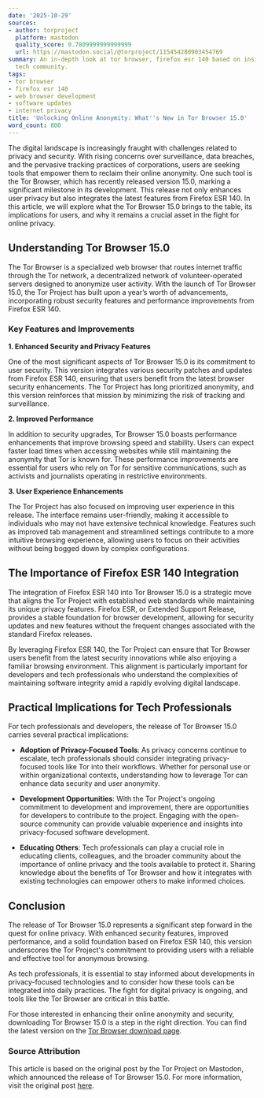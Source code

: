 ```yaml
---
date: '2025-10-29'
sources:
- author: torproject
  platform: mastodon
  quality_score: 0.7809999999999999
  url: https://mastodon.social/@torproject/115454280903454769
summary: An in-depth look at tor browser, firefox esr 140 based on insights from the
  tech community.
tags:
- tor browser
- firefox esr 140
- web browser development
- software updates
- internet privacy
title: 'Unlocking Online Anonymity: What''s New in Tor Browser 15.0'
word_count: 800
---
```


The digital landscape is increasingly fraught with challenges related to privacy and security. With rising concerns over surveillance, data breaches, and the pervasive tracking practices of corporations, users are seeking tools that empower them to reclaim their online anonymity. One such tool is the Tor Browser, which has recently released version 15.0, marking a significant milestone in its development. This release not only enhances user privacy but also integrates the latest features from Firefox ESR 140. In this article, we will explore what the Tor Browser 15.0 brings to the table, its implications for users, and why it remains a crucial asset in the fight for online privacy.

## Understanding Tor Browser 15.0

The Tor Browser is a specialized web browser that routes internet traffic through the Tor network, a decentralized network of volunteer-operated servers designed to anonymize user activity. With the launch of Tor Browser 15.0, the Tor Project has built upon a year’s worth of advancements, incorporating robust security features and performance improvements from Firefox ESR 140.

### Key Features and Improvements

**1. Enhanced Security and Privacy Features**

One of the most significant aspects of Tor Browser 15.0 is its commitment to user security. This version integrates various security patches and updates from Firefox ESR 140, ensuring that users benefit from the latest browser security enhancements. The Tor Project has long prioritized anonymity, and this version reinforces that mission by minimizing the risk of tracking and surveillance.

**2. Improved Performance**

In addition to security upgrades, Tor Browser 15.0 boasts performance enhancements that improve browsing speed and stability. Users can expect faster load times when accessing websites while still maintaining the anonymity that Tor is known for. These performance improvements are essential for users who rely on Tor for sensitive communications, such as activists and journalists operating in restrictive environments.

**3. User Experience Enhancements**

The Tor Project has also focused on improving user experience in this release. The interface remains user-friendly, making it accessible to individuals who may not have extensive technical knowledge. Features such as improved tab management and streamlined settings contribute to a more intuitive browsing experience, allowing users to focus on their activities without being bogged down by complex configurations.

## The Importance of Firefox ESR 140 Integration

The integration of Firefox ESR 140 into Tor Browser 15.0 is a strategic move that aligns the Tor Project with established web standards while maintaining its unique privacy features. Firefox ESR, or Extended Support Release, provides a stable foundation for browser development, allowing for security updates and new features without the frequent changes associated with the standard Firefox releases.

By leveraging Firefox ESR 140, the Tor Project can ensure that Tor Browser users benefit from the latest security innovations while also enjoying a familiar browsing environment. This alignment is particularly important for developers and tech professionals who understand the complexities of maintaining software integrity amid a rapidly evolving digital landscape.

## Practical Implications for Tech Professionals

For tech professionals and developers, the release of Tor Browser 15.0 carries several practical implications:

- **Adoption of Privacy-Focused Tools**: As privacy concerns continue to escalate, tech professionals should consider integrating privacy-focused tools like Tor into their workflows. Whether for personal use or within organizational contexts, understanding how to leverage Tor can enhance data security and user anonymity.

- **Development Opportunities**: With the Tor Project's ongoing commitment to development and improvement, there are opportunities for developers to contribute to the project. Engaging with the open-source community can provide valuable experience and insights into privacy-focused software development.

- **Educating Others**: Tech professionals can play a crucial role in educating clients, colleagues, and the broader community about the importance of online privacy and the tools available to protect it. Sharing knowledge about the benefits of Tor Browser and how it integrates with existing technologies can empower others to make informed choices.

## Conclusion

The release of Tor Browser 15.0 represents a significant step forward in the quest for online privacy. With enhanced security features, improved performance, and a solid foundation based on Firefox ESR 140, this version underscores the Tor Project's commitment to providing users with a reliable and effective tool for anonymous browsing. 

As tech professionals, it is essential to stay informed about developments in privacy-focused technologies and to consider how these tools can be integrated into daily practices. The fight for digital privacy is ongoing, and tools like the Tor Browser are critical in this battle.

For those interested in enhancing their online anonymity and security, downloading Tor Browser 15.0 is a step in the right direction. You can find the latest version on the [Tor Browser download page](https://blog.torproject.org/new-release-tor-browser-150/).

### Source Attribution

This article is based on the original post by the Tor Project on Mastodon, which announced the release of Tor Browser 15.0. For more information, visit the original post [here](https://mastodon.social/@torproject/115454280903454769).